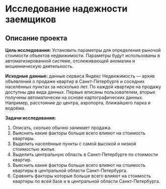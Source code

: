 # Исследование надежности заемщиков
## Описание проекта
**Цель исследования:** Установить параметры для определения рыночой стоимости объектов недвижимости. Параметры будут использованы в автоматизированной системе, отслеживающей аномалии и мошенническую деятельность.

**Исходные данные:** данные сервиса Яндекc Недвижимость — архив объявлений о продаже квартир в Санкт-Петербурге и соседних населённых пунктах за несколько лет. По каждой квартире на продажу доступны два вида данных. Первые вписаны пользователем, вторые получены автоматически на основе картографических данных. Например, расстояние до центра, аэропорта, ближайшего парка и водоёма.

**Задачи исследования:**

1. Описать, сколько обычно занимает продажа.
2. Выяснить какие факторы больше всего влияют на стоимость квартиры.
3. Выделить населённые пункты с самой высокой и низкой стоимостью жилья.
4. Выделить центральную область в Санкт-Петербурге по стоимости квартир.
5. Выяснить какие факторы больше всего влияют на стоимость квартиры в центральной области Санкт-Петербурга.
6. Сравнить факторы которые больше всего влияют на стоимость квартиры по всей базе и в центральной области Санкт-Петербурга.
